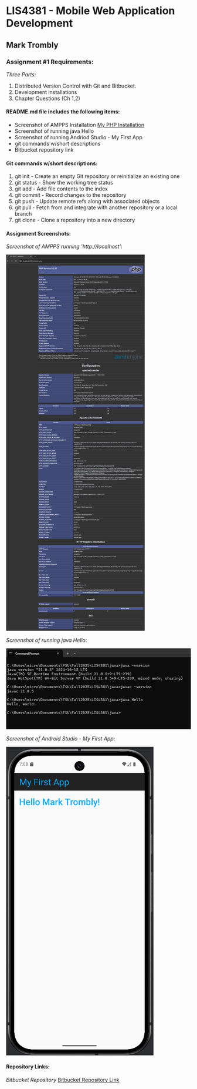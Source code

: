 # LIS4381 - Mobile Web Application Development

## Mark Trombly

### Assignment #1 Requirements:

*Three Parts:*

1. Distributed Version Control with Git and Bitbucket.
2. Development installations
3. Chapter Questions (Ch 1,2)

#### README.md file includes the following items:

* Screenshot of AMPPS Installation [My PHP Installation](img/ampps.png "My PHP Installation")
* Screenshot of running java Hello
* Screenshot of running Andriod Studio - My First App
* git commands w/short descriptions
* Bitbucket repository link

#### Git commands w/short descriptions:

1. git init - Create an empty Git repository or reinitialize an existing one
2. git status - Show the working tree status
3. git add - Add file contents to the index
4. git commit - Record changes to the repository
5. git push - Update remote refs along with associated objects
6. git pull - Fetch from and integrate with another repository or a local branch
7. git clone - Clone a repository into a new directory

#### Assignment Screenshots:

*Screenshot of AMPPS running 'http://localhost'*:

![AMPPS Installation Screenshot](img/ampps.png)

*Screenshot of running java Hello*:

![JDK Installation Screenshot](img/jdk_install.png)

*Screenshot of Android Studio - My First App*:

![Android Studio Installation Screenshot](img/android.png)

#### Repository Links:

*Bitbucket Repository*
[Bitbucket Repository Link](https://bitbucket.org/marktrombly/lis4381/src/master/ "Bitbucket Repository Link")